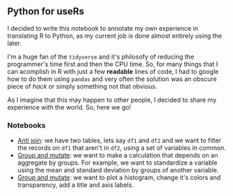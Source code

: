 ## Python for useRs

I decided to write this notebook to annotate my own experience in translating R to Python, as my current job is done almost entirely using the later. 

I'm a huge fan of the `tidyverse` and it's philosofy of reducing the programmer's time first and then the CPU time. So, for many things that I can acomplish in R with just a few **readable** lines of code, I had to google how to do them using `pandas` and very often the solution was an obscure piece of *hack* or simply something not that obvious.

As I imagine that this may happen to other people, I decided to share my experience with the world. So, here we go!

### Notebooks

 * [Anti join](https://github.com/toneloy/pythonforuseRs/blob/master/Anti%20join.ipynb): we have two tables, lets say `df1` and `df2` and we want to filter the records on `df1` that aren't in `df2`, using a set of variables in common.
 * [Group and mutate](https://github.com/toneloy/pythonforuseRs/blob/master/Group%20and%20mutate.ipynb): we want to make a calculation that depends on an aggregate by groups. For example, we want to standardize a variable using the mean and standard deviation by groups of another variable.
 * [Group and mutate](https://github.com/toneloy/pythonforuseRs/blob/master/Histograms.ipynb): we want to plot a histogram, change it's colors and transparency, add a title and axis labels.